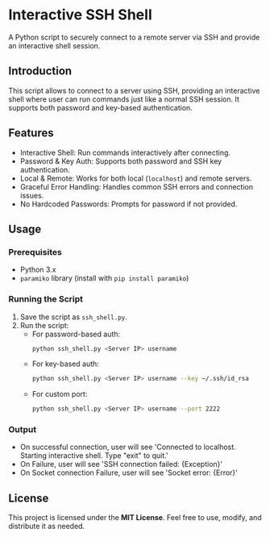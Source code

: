 # Interactive SSH Shell

A Python script to securely connect to a remote server via SSH and provide an interactive shell session.

## Introduction

This script allows to connect to a server using SSH, providing an interactive shell where user can run commands just like a normal SSH session. It supports both password and key-based authentication.

## Features

- Interactive Shell: Run commands interactively after connecting.
- Password & Key Auth: Supports both password and SSH key authentication.
- Local & Remote: Works for both local (`localhost`) and remote servers.
- Graceful Error Handling: Handles common SSH errors and connection issues.
- No Hardcoded Passwords: Prompts for password if not provided.

## Usage

### Prerequisites

- Python 3.x
- `paramiko` library (install with `pip install paramiko`)

### Running the Script

1. Save the script as `ssh_shell.py`.
2. Run the script:
   - For password-based auth:
     ```bash
     python ssh_shell.py <Server IP> username
     ```
   - For key-based auth:
     ```bash
     python ssh_shell.py <Server IP> username --key ~/.ssh/id_rsa
     ```
   - For custom port:
     ```bash
     python ssh_shell.py <Server IP> username --port 2222
     ```

### Output

- On successful connection, user will see 'Connected to localhost. Starting interactive shell. Type "exit" to quit.'
- On Failure, user will see 'SSH connection failed: {Exception}'
- On Socket connection Failure, user will see 'Socket error: {Error}'

## License

This project is licensed under the **MIT License**. Feel free to use, modify, and distribute it as needed.



